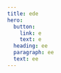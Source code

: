 ```yaml
---
title: ede
hero:
  button:
    link: e
    text: e
  heading: ee
  paragraph: ee
  text: ee
---
```


